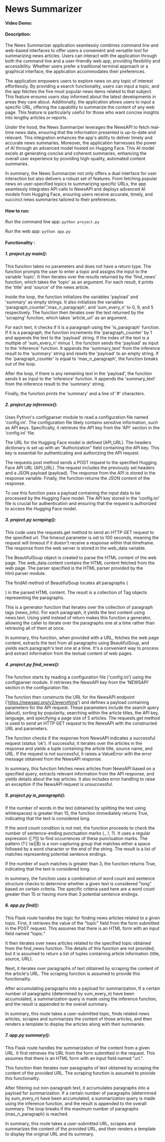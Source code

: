 # News Summarizer
#### Video Demo: 

#### Description:

The News Summarizer application seamlessly combines command line and web-based interfaces to offer users a convenient and versatile tool for summarizing news articles. Users can interact with the application through both the command line and a user-friendly web app, providing flexibility and accessibility. Whether users prefer a traditional terminal approach or a graphical interface, the application accommodates their preferences.

The application empowers users to explore news on any topic of interest effortlessly. By providing a search functionality, users can input a topic, and the app fetches the five most popular news items related to that subject. This feature ensures users stay informed about the latest developments in areas they care about. Additionally, the application allows users to input a specific URL, offering the capability to summarize the content of any web page. This feature is particularly useful for those who want concise insights into lengthy articles or reports.

Under the hood, the News Summarizer leverages the NewsAPI to fetch real-time news data, ensuring that the information presented is up-to-date and relevant. This integration enhances the app's ability to deliver timely and accurate news summaries. Moreover, the application harnesses the power of AI through an advanced model hosted on Hugging Face. This AI model excels at generating concise and coherent summaries, enhancing the overall user experience by providing high-quality, automated content summaries.

In summary, the News Summarizer not only offers a dual interface for user interaction but also delivers a robust set of features. From fetching popular news on user-specified topics to summarizing specific URLs, the app seamlessly integrates API calls to NewsAPI and deploys advanced AI models from Hugging Face, ensuring users receive accurate, timely, and succinct news summaries tailored to their preferences.

#### How to run:
Run the command line app:
`python project.py`

Run the web app:
`python app.py`

#### Functionality :

##### 1. project.py main():
This function takes no parameters and does not have a return type. The function prompts the user to enter a topic and assigns the input to the variable 'topic'. It then iterates over the results returned by the 'find_news' function, which takes the 'topic' as an argument. For each result, it prints the 'title' and 'source' of the news article.

Inside the loop, the function initializes the variables 'payload' and 'summary' as empty strings. It also initializes the variables 'paragraph_counter','max_n_paragraph', and 'sum_every_n' to 0, 9, and 5 respectively. The function then iterates over the text returned by the 'scraping' function, which takes 'article_url' as an argument.

For each text, it checks if it is a paragraph using the 'is_paragraph' function. If it is a paragraph, the function increments the 'paragraph_counter' by 1 and appends the text to the 'payload' string. If the index of the text is a multiple of 'sum_every_n' minus 1, the function sends the 'payload' as input to the 'inference' function. It appends the 'summary_text' from the inference result to the 'summary' string and resets the 'payload' to an empty string. If the 'paragraph_counter' is equal to 'max_n_paragraph', the function breaks out of the loop.

After the loop, if there is any remaining text in the 'payload', the function sends it as input to the 'inference' function. It appends the 'summary_text' from the inference result to the 'summary' string.

Finally, the function prints the 'summary' and a line of '#' characters.

##### 2. project.py inference():
Uses Python's configparser module to read a configuration file named 'config.ini'. The configuration file likely contains sensitive information, such as API keys. Specifically, it retrieves the API key from the 'API' section in the 'config.ini' file.

The URL for the Hugging Face model is defined (API_URL). The headers dictionary is set up with an "Authorization" field containing the API key. This key is essential for authenticating and authorizing the API request.

The requests.post method sends a POST request to the specified Hugging Face API URL (API_URL). The request includes the previously set headers and a JSON payload (payload). The response from the API is stored in the response variable. Finally, the function returns the JSON content of the response.

To use this function pass a payload containing the input data to be processed by the Hugging Face model. The API key stored in the 'config.ini' file is crucial for authentication and ensuring that the request is authorized to access the Hugging Face model.

##### 3. project.py scraping():
This code uses the requests.get method to send an HTTP GET request to the specified url. The timeout parameter is set to 100 seconds, meaning the request will timeout if it doesn't receive a response within that timeframe. The response from the web server is stored in the web_data variable.

The BeautifulSoup object is created to parse the HTML content of the web page. The web_data.content contains the HTML content fetched from the web page. The parser specified is the HTML parser provided by the html.parser module.

The findAll method of BeautifulSoup locates all paragraphs (<p>) in the parsed HTML content. The result is a collection of Tag objects representing the paragraphs.

This is a generator function that iterates over the collection of paragraph tags (news_info). For each paragraph, it yields the text content using news.text. Using yield instead of return makes this function a generator, allowing the caller to iterate over the paragraphs one at a time rather than retrieving all of them at once.

In summary, this function, when provided with a URL, fetches the web page content, extracts the text from all paragraphs using BeautifulSoup, and yields each paragraph's text one at a time. It's a convenient way to process and extract information from the textual content of web pages.

##### 4. project.py find_news():
The function starts by reading a configuration file ('config.ini') using the configparser module. It retrieves the NewsAPI key from the 'NEWSAPI' section in the configuration file.

The function then constructs the URL for the NewsAPI endpoint ('https://newsapi.org/v2/everything') and defines a payload containing parameters for the API request. These parameters include the search query (about), sorting by popularity, searching within the article titles, the API key, language, and specifying a page size of 5 articles. The requests.get method is used to send an HTTP GET request to the NewsAPI with the constructed URL and parameters.

The function checks if the response from NewsAPI indicates a successful request (status 'ok'). If successful, it iterates over the articles in the response and yields a tuple containing the article title, source name, and URL. If the request is not successful, it raises a ValueError with the error message obtained from the NewsAPI response.

In summary, this function fetches news articles from NewsAPI based on a specified query, extracts relevant information from the API response, and yields details about the top articles. It also includes error handling to raise an exception if the NewsAPI request is unsuccessful.

##### 5. project.py is_paragraph():
If the number of words in the text (obtained by splitting the text using whitespaces) is greater than 15, the function immediately returns True, indicating that the text is considered long.

If the word count condition is not met, the function proceeds to check the number of sentence-ending punctuation marks (., !, ?). It uses a regular expression ([\.?!]) to find occurrences of these punctuation marks. The pattern (?:[ \w]|$) is a non-capturing group that matches either a space followed by a word character or the end of the string. The result is a list of matches representing potential sentence endings.

If the number of such matches is greater than 3, the function returns True, indicating that the text is considered long.

In summary, the function uses a combination of word count and sentence structure checks to determine whether a given text is considered "long" based on certain criteria. The specific criteria used here are a word count greater than 15 or having more than 3 potential sentence endings.

##### 6. app.py find():
This Flask route handles the logic for finding news articles related to a given topic. First, it retrieves the value of the "topic" field from the form submitted in the POST request. This assumes that there is an HTML form with an input field named "topic." 

It then iterates over news articles related to the specified topic obtained from the find_news function. The details of this function are not provided, but it is assumed to return a list of tuples containing article information (title, source, URL).

Next, it iterates over paragraphs of text obtained by scraping the content of the article's URL. The scraping function is assumed to provide this functionality.

After accumulating paragraphs into a payload for summarization, If a certain number of paragraphs (determined by sum_every_n) have been accumulated, a summarization query is made using the inference function, and the result is appended to the overall summary.

In summary, this route takes a user-submitted topic, finds related news articles, scrapes and summarizes the content of those articles, and then renders a template to display the articles along with their summaries.

##### 7. app.py summary():
This Flask route handles the summarization of the content from a given URL. It first retrieves the URL from the form submitted in the request. This assumes that there is an HTML form with an input field named "url.".

This function then iterates over paragraphs of text obtained by scraping the content of the provided URL. The scraping function is assumed to provide this functionality.

After filtering out non-paragraph text, it accumulates paragraphs into a payload for summarization. If a certain number of paragraphs (determined by sum_every_n) have been accumulated, a summarization query is made using the inference function, and the result is appended to the overall summary. The loop breaks if the maximum number of paragraphs (max_n_paragraph) is reached.

In summary, this route takes a user-submitted URL, scrapes and summarizes the content of the provided URL, and then renders a template to display the original URL and its summary.